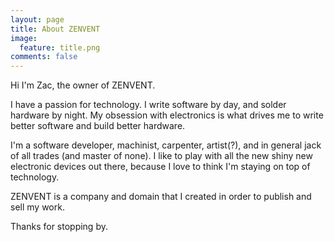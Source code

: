 ```yaml
---
layout: page
title: About ZENVENT
image:
  feature: title.png
comments: false
---
```


Hi I'm Zac, the owner of ZENVENT. 

I have a passion for technology. I write software by day, and solder hardware by night. My obsession with electronics is what drives me to write better software and build better hardware.

I'm a software developer, machinist, carpenter, artist(?), and in general jack of all trades (and master of none). I like to play with all the new shiny new electronic devices out there, because I love to think I'm staying on top of technology.

ZENVENT is a company and domain that I created in order to publish and sell my work. 

Thanks for stopping by.